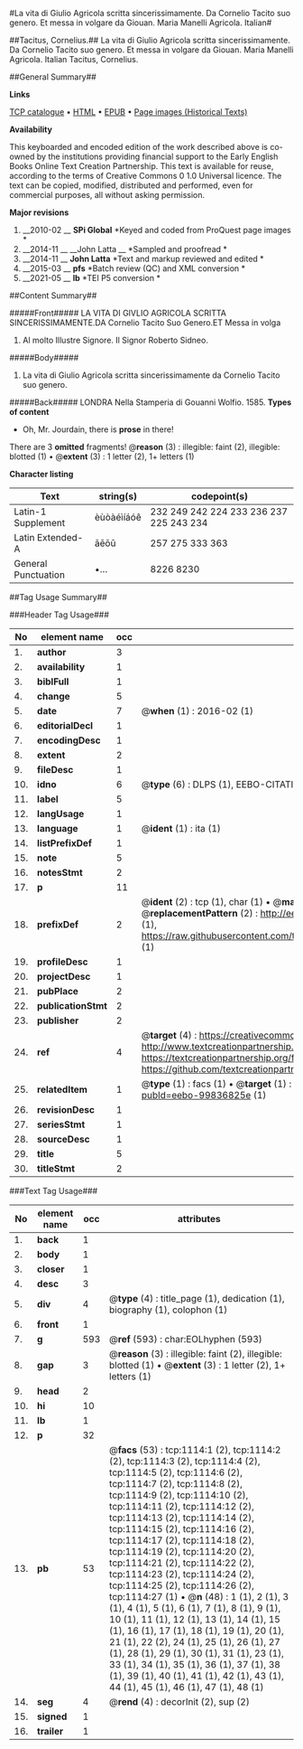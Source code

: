 #La vita di Giulio Agricola scritta sincerissimamente. Da Cornelio Tacito suo genero. Et messa in volgare da Giouan. Maria Manelli Agricola. Italian#

##Tacitus, Cornelius.##
La vita di Giulio Agricola scritta sincerissimamente. Da Cornelio Tacito suo genero. Et messa in volgare da Giouan. Maria Manelli
Agricola. Italian
Tacitus, Cornelius.

##General Summary##

**Links**

[TCP catalogue](http://www.ota.ox.ac.uk/tcp/)  • 
[HTML](http://tei.it.ox.ac.uk/tcp/Texts-HTML/free/A13/A13338.html)  • 
[EPUB](http://tei.it.ox.ac.uk/tcp/Texts-EPUB/free/A13/A13338.epub) • 
[Page images (Historical Texts)](https://historicaltexts.jisc.ac.uk/eebo-99836825e)

**Availability**

This keyboarded and encoded edition of the work described above is co-owned by the
    institutions providing financial support to the Early English Books Online Text Creation
    Partnership. This text is available for reuse, according to the terms of  Creative Commons 0 1.0 Universal
    licence. The text can be copied, modified, distributed and performed, even for commercial
    purposes, all without asking permission.

**Major revisions**

1. __2010-02 __ __SPi Global__ *Keyed and coded from ProQuest page images *
1. __2014-11 __ __John Latta __ *Sampled and proofread *
1. __2014-11 __ __John Latta__ *Text and markup reviewed and edited *
1. __2015-03 __ __pfs__ *Batch review (QC) and XML conversion *
1. __2021-05 __ __lb__ *TEI P5 conversion *

##Content Summary##

#####Front#####
LA VITA DI GIVLIO AGRICOLA SCRITTA SINCERISSIMAMENTE.DA Cornelio Tacito Suo Genero.ET Messa in volga
1. Al molto Illustre Signore. Il Signor Roberto Sidneo.

#####Body#####

1. La vita di Giulio Agricola scritta sincerissimamente da Cornelio Tacito suo genero.

#####Back#####
LONDRA Nella Stamperia di Gouanni Wolfio. 1585.
**Types of content**

  * Oh, Mr. Jourdain, there is **prose** in there!

There are 3 **omitted** fragments! 
 @__reason__ (3) : illegible: faint (2), illegible: blotted (1)  •  @__extent__ (3) : 1 letter (2), 1+ letters (1)

**Character listing**


|Text|string(s)|codepoint(s)|
|---|---|---|
|Latin-1 Supplement|èùòàéìíáóê|232 249 242 224 233 236 237 225 243 234|
|Latin Extended-A|āēōū|257 275 333 363|
|General Punctuation|•…|8226 8230|

##Tag Usage Summary##

###Header Tag Usage###

|No|element name|occ|attributes|
|---|---|---|---|
|1.|__author__|3||
|2.|__availability__|1||
|3.|__biblFull__|1||
|4.|__change__|5||
|5.|__date__|7| @__when__ (1) : 2016-02 (1)|
|6.|__editorialDecl__|1||
|7.|__encodingDesc__|1||
|8.|__extent__|2||
|9.|__fileDesc__|1||
|10.|__idno__|6| @__type__ (6) : DLPS (1), EEBO-CITATION (1), VID (1), EEBO-PROQUEST (1), STC (2)|
|11.|__label__|5||
|12.|__langUsage__|1||
|13.|__language__|1| @__ident__ (1) : ita (1)|
|14.|__listPrefixDef__|1||
|15.|__note__|5||
|16.|__notesStmt__|2||
|17.|__p__|11||
|18.|__prefixDef__|2| @__ident__ (2) : tcp (1), char (1)  •  @__matchPattern__ (2) : ([0-9\-]+):([0-9IVX]+) (1), (.+) (1)  •  @__replacementPattern__ (2) : http://eebo.chadwyck.com/downloadtiff?vid=$1&page=$2 (1), https://raw.githubusercontent.com/textcreationpartnership/Texts/master/tcpchars.xml#$1 (1)|
|19.|__profileDesc__|1||
|20.|__projectDesc__|1||
|21.|__pubPlace__|2||
|22.|__publicationStmt__|2||
|23.|__publisher__|2||
|24.|__ref__|4| @__target__ (4) : https://creativecommons.org/publicdomain/zero/1.0/ (1), http://www.textcreationpartnership.org/docs/. (1), https://textcreationpartnership.org/faq/#faq05 (1), https://github.com/textcreationpartnership (1)|
|25.|__relatedItem__|1| @__type__ (1) : facs (1)  •  @__target__ (1) : https://data.historicaltexts.jisc.ac.uk/view?pubId=eebo-99836825e (1)|
|26.|__revisionDesc__|1||
|27.|__seriesStmt__|1||
|28.|__sourceDesc__|1||
|29.|__title__|5||
|30.|__titleStmt__|2||


###Text Tag Usage###

|No|element name|occ|attributes|
|---|---|---|---|
|1.|__back__|1||
|2.|__body__|1||
|3.|__closer__|1||
|4.|__desc__|3||
|5.|__div__|4| @__type__ (4) : title_page (1), dedication (1), biography (1), colophon (1)|
|6.|__front__|1||
|7.|__g__|593| @__ref__ (593) : char:EOLhyphen (593)|
|8.|__gap__|3| @__reason__ (3) : illegible: faint (2), illegible: blotted (1)  •  @__extent__ (3) : 1 letter (2), 1+ letters (1)|
|9.|__head__|2||
|10.|__hi__|10||
|11.|__lb__|1||
|12.|__p__|32||
|13.|__pb__|53| @__facs__ (53) : tcp:1114:1 (2), tcp:1114:2 (2), tcp:1114:3 (2), tcp:1114:4 (2), tcp:1114:5 (2), tcp:1114:6 (2), tcp:1114:7 (2), tcp:1114:8 (2), tcp:1114:9 (2), tcp:1114:10 (2), tcp:1114:11 (2), tcp:1114:12 (2), tcp:1114:13 (2), tcp:1114:14 (2), tcp:1114:15 (2), tcp:1114:16 (2), tcp:1114:17 (2), tcp:1114:18 (2), tcp:1114:19 (2), tcp:1114:20 (2), tcp:1114:21 (2), tcp:1114:22 (2), tcp:1114:23 (2), tcp:1114:24 (2), tcp:1114:25 (2), tcp:1114:26 (2), tcp:1114:27 (1)  •  @__n__ (48) : 1 (1), 2 (1), 3 (1), 4 (1), 5 (1), 6 (1), 7 (1), 8 (1), 9 (1), 10 (1), 11 (1), 12 (1), 13 (1), 14 (1), 15 (1), 16 (1), 17 (1), 18 (1), 19 (1), 20 (1), 21 (1), 22 (2), 24 (1), 25 (1), 26 (1), 27 (1), 28 (1), 29 (1), 30 (1), 31 (1), 23 (1), 33 (1), 34 (1), 35 (1), 36 (1), 37 (1), 38 (1), 39 (1), 40 (1), 41 (1), 42 (1), 43 (1), 44 (1), 45 (1), 46 (1), 47 (1), 48 (1)|
|14.|__seg__|4| @__rend__ (4) : decorInit (2), sup (2)|
|15.|__signed__|1||
|16.|__trailer__|1||
